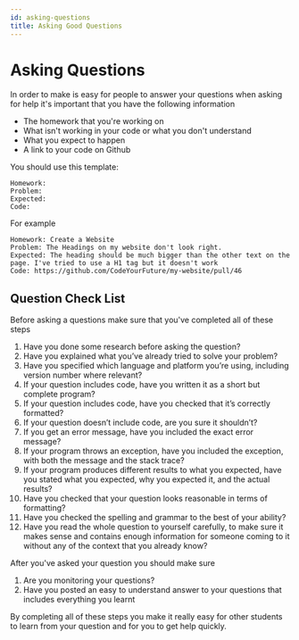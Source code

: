 ```yaml
---
id: asking-questions
title: Asking Good Questions
---
```


# Asking Questions

In order to make is easy for people to answer your questions when asking for help it's important that you have the following information

* The homework that you're working on
* What isn't working in your code or what you don't understand
* What you expect to happen
* A link to your code on Github

You should use this template:

```text
Homework:
Problem:
Expected:
Code:
```

For example

```text
Homework: Create a Website
Problem: The Headings on my website don't look right.
Expected: The heading should be much bigger than the other text on the page. I've tried to use a H1 tag but it doesn't work
Code: https://github.com/CodeYourFuture/my-website/pull/46
```

## Question Check List

Before asking a questions make sure that you've completed all of these steps

1. Have you done some research before asking the question?
2. Have you explained what you’ve already tried to solve your problem?
3. Have you specified which language and platform you’re using, including version number where relevant?
4. If your question includes code, have you written it as a short but complete program?
5. If your question includes code, have you checked that it’s correctly formatted?
6. If your question doesn’t include code, are you sure it shouldn’t?
7. If you get an error message, have you included the exact error message?
8. If your program throws an exception, have you included the exception, with both the message and the stack trace?
9. If your program produces different results to what you expected, have you stated what you expected, why you expected it, and the actual results?
10. Have you checked that your question looks reasonable in terms of formatting?
11. Have you checked the spelling and grammar to the best of your ability?
12. Have you read the whole question to yourself carefully, to make sure it makes sense and contains enough information for someone coming to it without any of the context that you already know?

After you've asked your question you should make sure

1. Are you monitoring your questions?
2. Have you posted an easy to understand answer to your questions that includes everything you learnt

By completing all of these steps you make it really easy for other students to learn from your question and for you to get help quickly.

